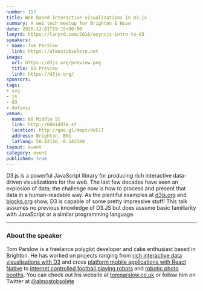 ```yaml
---
number: 157
title: Web based interactive visualizations in D3.js
summary: A web tech meetup for Brighton & Hove
date: 2016-12-01T19:15+00:00
lanyrd: https://lanyrd.com/2016/asyncjs-intro-to-d3
speakers:
- name: Tom Parslow
  link: https://almostobsolete.net
image:
  url: https://d3js.org/preview.png
  title: D3 Preview
  link: https://d3js.org/
sponsors:
tags:
- svg
- js
- d3
- dataviz
venue:
  name: 68 Middle St
  link: http://68middle.st
  location: http://goo.gl/maps/dxEiT
  address: Brighton, BN1
  latlong: 50.82116,-0.143144
layout: event
category: event
published: true
---
```




D3.js is a powerful JavaScript library for producing rich interactive data-driven visualizations for the web. The last few decades have seen an explosion of data; the challenge now is how to process and present that data in a human-readable way. As the plentiful examples at [d3js.org](https://d3js.org) and [blocks.org](https://bl.ocks.org) show, D3 is capable of some pretty impressive stuff! This talk assumes no previous knowledge of D3.JS but does assume basic familiarity with JavaScript or a similar programming language.

---

### About the speaker

Tom Parslow is a freelance polyglot developer and cake enthusiast based in Brighton. He has worked on projects ranging from [rich interactive data visualisations with D3](https://tomparslow.co.uk/technology/d3/#content) and cross [platform mobile applications with React Native](https://tomparslow.co.uk/technology/react-native/#content) to [internet controlled football playing robots](https://tomparslow.co.uk/project/penaltyclick/#content) and [robotic photo booths](https://tomparslow.hco.uk/project/colourcrush/#content). You can check out his website at [tomparslow.co.uk](https://tomparslow.co.uk) or follow him on Twitter at [@almostobsolete](https://twitter.com/almostobsolete)
